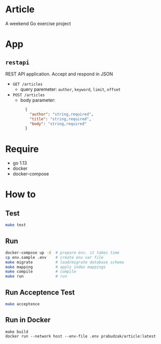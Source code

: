 # Article

A weekend Go exercise project

# App

## `restapi`

REST API application. Accept and respond in JSON

- `GET /articles`
  - query paremeter: `author`, `keyword`, `limit`, `offset`
- `POST /articles`
  - body parameter: 
    ```json
      {
        "author": "string,required",
        "title": "string,required",
        "body": "string,required"
      }
    ```


# Require

- go 1.13
- docker
- docker-compose

# How to

## Test

```sh
make test
```

## Run

```sh
docker-compose up -d  # prepare env. it takes time
cp env.sample .env    # create env var file
make migrate          # load/migrate database schema
make mapping          # apply index mappings
make compile          # compile 
make run              # run
```

## Run Acceptence Test

```sh
make acceptence
```

## Run in Docker

```
make build
docker run --network host --env-file .env prabudzak/article:latest
```
